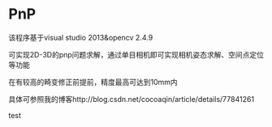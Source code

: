 # PnP

该程序基于visual studio 2013&opencv 2.4.9

可实现2D-3D的pnp问题求解，通过单目相机即可实现相机姿态求解、空间点定位等功能

在有较高的畸变修正前提前，精度最高可达到10mm内

具体可参照我的博客http://blog.csdn.net/cocoaqin/article/details/77841261

test



